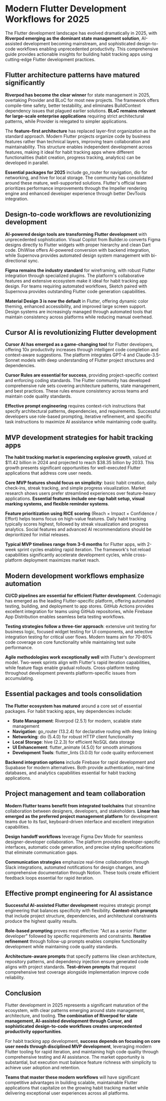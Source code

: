 # Modern Flutter Development Workflows for 2025

The Flutter development landscape has evolved dramatically in 2025, with **Riverpod emerging as the dominant state management solution**, AI-assisted development becoming mainstream, and sophisticated design-to-code workflows enabling unprecedented productivity. This comprehensive guide provides actionable insights for building habit tracking apps using cutting-edge Flutter development practices.

## Flutter architecture patterns have matured significantly

**Riverpod has become the clear winner** for state management in 2025, overtaking Provider and BLoC for most new projects. The framework offers compile-time safety, better testability, and eliminates BuildContext dependency issues that plagued earlier solutions. **BLoC remains relevant for large-scale enterprise applications** requiring strict architectural patterns, while Provider is relegated to simpler applications.

The **feature-first architecture** has replaced layer-first organization as the standard approach. Modern Flutter projects organize code by business features rather than technical layers, improving team collaboration and maintainability. This structure enables independent development across features, making it ideal for habit tracking apps where different functionalities (habit creation, progress tracking, analytics) can be developed in parallel.

**Essential packages for 2025** include go_router for navigation, dio for networking, and hive for local storage. The community has consolidated around these mature, well-supported solutions. Flutter's official team prioritizes performance improvements through the Impeller rendering engine and enhanced developer experience through better DevTools integration.

## Design-to-code workflows are revolutionizing development

**AI-powered design tools are transforming Flutter development** with unprecedented sophistication. Visual Copilot from Builder.io converts Figma designs directly to Flutter widgets with proper hierarchy and clean Dart code. DhiWise offers AI-powered conversion with backend integration, while Supernova provides automated design system management with bi-directional sync.

**Figma remains the industry standard** for wireframing, with robust Flutter integration through specialized plugins. The platform's collaborative features and extensive ecosystem make it ideal for habit tracking app design. For teams requiring automated workflows, Sketch paired with Supernova provides outstanding Flutter code generation capabilities.

**Material Design 3 is now the default** in Flutter, offering dynamic color theming, enhanced accessibility, and improved large screen support. Design systems are increasingly managed through automated tools that maintain consistency across platforms while reducing manual overhead.

## Cursor AI is revolutionizing Flutter development

**Cursor AI has emerged as a game-changing tool** for Flutter developers, offering 10x productivity increases through intelligent code completion and context-aware suggestions. The platform integrates GPT-4 and Claude-3.5-Sonnet models with deep understanding of Flutter project structures and dependencies.

**Cursor Rules are essential for success**, providing project-specific context and enforcing coding standards. The Flutter community has developed comprehensive rule sets covering architecture patterns, state management, and best practices. These rules ensure consistency across teams and maintain code quality standards.

**Effective prompt engineering** requires context-rich instructions that specify architectural patterns, dependencies, and requirements. Successful developers use role-based prompting, iterative refinement, and specific task instructions to maximize AI assistance while maintaining code quality.

## MVP development strategies for habit tracking apps

**The habit tracking market is experiencing explosive growth**, valued at $11.42 billion in 2024 and projected to reach $38.35 billion by 2033. This growth presents significant opportunities for well-executed Flutter applications that address core user needs.

**Core MVP features should focus on simplicity**: basic habit creation, daily check-ins, streak tracking, and simple progress visualization. Market research shows users prefer streamlined experiences over feature-heavy applications. **Essential features include one-tap habit setup, visual marking systems, and flexible reminder systems**.

**Feature prioritization using RICE scoring** (Reach × Impact × Confidence / Effort) helps teams focus on high-value features. Daily habit tracking typically scores highest, followed by streak visualization and progress analytics. Social features and advanced AI recommendations should be deprioritized for initial releases.

**Typical MVP timelines range from 3-6 months** for Flutter apps, with 2-week sprint cycles enabling rapid iteration. The framework's hot reload capabilities significantly accelerate development cycles, while cross-platform deployment maximizes market reach.

## Modern development workflows emphasize automation

**CI/CD pipelines are essential for efficient Flutter development**. Codemagic has emerged as the leading Flutter-specific platform, offering automated testing, building, and deployment to app stores. GitHub Actions provides excellent integration for teams using GitHub repositories, while Firebase App Distribution enables seamless beta testing workflows.

**Testing strategies follow a three-tier approach**: extensive unit testing for business logic, focused widget testing for UI components, and selective integration testing for critical user flows. Modern teams aim for 70-80% code coverage on core functionality while maintaining test suite performance.

**Agile methodologies work exceptionally well** with Flutter's development model. Two-week sprints align with Flutter's rapid iteration capabilities, while feature flags enable gradual rollouts. Cross-platform testing throughout development prevents platform-specific issues from accumulating.

## Essential packages and tools consolidation

**The Flutter ecosystem has matured** around a core set of essential packages. For habit tracking apps, key dependencies include:

- **State Management**: Riverpod (2.5.1) for modern, scalable state management
- **Navigation**: go_router (13.2.4) for declarative routing with deep linking
- **Networking**: dio (5.4.0) for robust HTTP client functionality
- **Local Storage**: hive (2.2.3) for efficient NoSQL data storage
- **UI Enhancement**: flutter_animate (4.5.0) for smooth animations
- **Development Tools**: flutter_lints (3.0.0) for code quality enforcement

**Backend integration options** include Firebase for rapid development and Supabase for modern alternatives. Both provide authentication, real-time databases, and analytics capabilities essential for habit tracking applications.

## Project management and team collaboration

**Modern Flutter teams benefit from integrated toolchains** that streamline collaboration between designers, developers, and stakeholders. **Linear has emerged as the preferred project management platform** for development teams due to its fast, keyboard-driven interface and excellent integration capabilities.

**Design handoff workflows** leverage Figma Dev Mode for seamless designer-developer collaboration. The platform provides developer-specific interfaces, automatic code generation, and precise styling specifications that eliminate communication gaps.

**Communication strategies** emphasize real-time collaboration through Slack integrations, automated notifications for design changes, and comprehensive documentation through Notion. These tools create efficient feedback loops essential for rapid iteration.

## Effective prompt engineering for AI assistance

**Successful AI-assisted Flutter development** requires strategic prompt engineering that balances specificity with flexibility. **Context-rich prompts** that include project structure, dependencies, and architectural constraints produce the highest quality results.

**Role-based prompting** proves most effective: "Act as a senior Flutter developer" followed by specific requirements and constraints. **Iterative refinement** through follow-up prompts enables complex functionality development while maintaining code quality standards.

**Architecture-aware prompts** that specify patterns like clean architecture, repository patterns, and dependency injection ensure generated code aligns with project standards. **Test-driven prompts** that request comprehensive test coverage alongside implementation improve code reliability.

## Conclusion

Flutter development in 2025 represents a significant maturation of the ecosystem, with clear patterns emerging around state management, architecture, and tooling. **The combination of Riverpod for state management, AI-assisted development through Cursor, and sophisticated design-to-code workflows creates unprecedented productivity opportunities**.

For habit tracking app development, **success depends on focusing on core user needs through disciplined MVP development**, leveraging modern Flutter tooling for rapid iteration, and maintaining high code quality through comprehensive testing and AI assistance. The market opportunity is substantial, but execution must balance feature richness with simplicity to achieve user adoption and retention.

**Teams that master these modern workflows** will have significant competitive advantages in building scalable, maintainable Flutter applications that capitalize on the growing habit tracking market while delivering exceptional user experiences across all platforms.